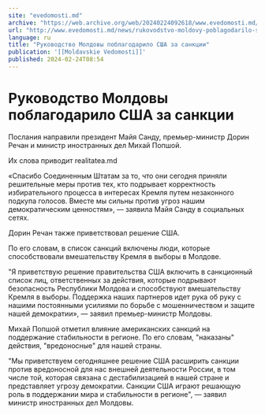 ```yaml
---
site: "evedomosti.md"
archive: "https://web.archive.org/web/20240224092618/www.evedomosti.md/news/rukovodstvo-moldovy-poblagodarilo-ssha-za-sankcii"
url: "http://www.evedomosti.md/news/rukovodstvo-moldovy-poblagodarilo-ssha-za-sankcii"
language: ru
title: "Руководство Молдовы поблагодарило США за санкции"
publication: '[[Moldavskie Vedomosti]]'
published: 2024-02-24T08:54
---
```


# Руководство Молдовы поблагодарило США за санкции

Послания направили президент Майя Санду, премьер-министр Дорин Речан и министр иностранных дел Михай Попшой.

Их слова приводит realitatea.md

«Спасибо Соединенным Штатам за то, что они сегодня приняли решительные меры против тех, кто подрывает корректность избирательного процесса в интересах Кремля путем незаконного подкупа голосов. Вместе мы сильны против угроз нашим демократическим ценностям», — заявила Майя Санду в социальных сетях.

Дорин Речан также приветствовал решение США.

По его словам, в список санкций включены люди, которые способствовали вмешательству Кремля в выборы в Молдове.

"Я приветствую решение правительства США включить в санкционный список лиц, ответственных за действия, которые подрывают безопасность Республики Молдова и способствуют вмешательству Кремля в выборы. Поддержка наших партнеров идет рука об руку с нашими постоянными усилиями по борьбе с мошенничеством и защите нашей демократии», — заявил премьер-министр Молдовы.

Михай Попшой отметил влияние американских санкций на поддержание стабильности в регионе. По его словам, "наказаны" действия, "вредоносные" для нашей страны.

"Мы приветствуем сегодняшнее решение США расширить санкции против вредоносной для нас внешней деятельности России, в том числе той, которая связана с дестабилизацией в нашей стране и представляет угрозу демократии. Санкции США играют решающую роль в поддержании мира и стабильности в регионе", — заявил министр иностранных дел Молдовы.